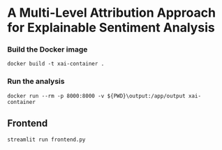 #  A Multi-Level Attribution Approach for Explainable Sentiment Analysis

### Build the Docker image
```docker build -t xai-container .```

### Run the analysis
```docker run --rm -p 8000:8000 -v ${PWD}\output:/app/output xai-container```

## Frontend
```streamlit run frontend.py```

